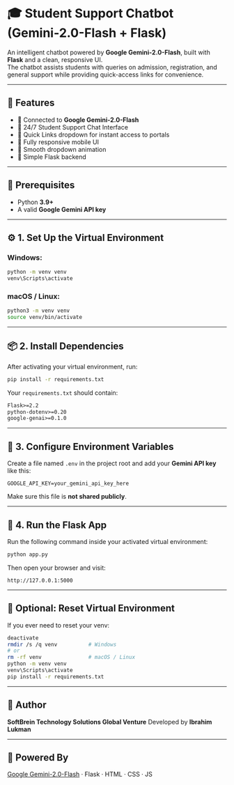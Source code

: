 # 🎓 Student Support Chatbot (Gemini-2.0-Flash + Flask)

An intelligent chatbot powered by **Google Gemini-2.0-Flash**, built with **Flask** and a clean, responsive UI.  
The chatbot assists students with queries on admission, registration, and general support while providing quick-access links for convenience.

---

## 🚀 Features
- 🔹 Connected to **Google Gemini-2.0-Flash**
- 🔹 24/7 Student Support Chat Interface
- 🔹 Quick Links dropdown for instant access to portals
- 🔹 Fully responsive mobile UI
- 🔹 Smooth dropdown animation
- 🔹 Simple Flask backend

---

## 🧩 Prerequisites
- Python **3.9+**
- A valid **Google Gemini API key**

---

## ⚙️ 1. Set Up the Virtual Environment

### Windows:
```bash
python -m venv venv
venv\Scripts\activate
````

### macOS / Linux:

```bash
python3 -m venv venv
source venv/bin/activate
```

---

## 📦 2. Install Dependencies

After activating your virtual environment, run:

```bash
pip install -r requirements.txt
```

Your `requirements.txt` should contain:

```txt
Flask>=2.2
python-dotenv>=0.20
google-genai>=0.1.0
```

---

## 🔑 3. Configure Environment Variables

Create a file named `.env` in the project root and add your **Gemini API key** like this:

```env
GOOGLE_API_KEY=your_gemini_api_key_here
```

Make sure this file is **not shared publicly**.

---

## 🧠 4. Run the Flask App

Run the following command inside your activated virtual environment:

```bash
python app.py
```

Then open your browser and visit:

```
http://127.0.0.1:5000
```

---

## 🧹 Optional: Reset Virtual Environment

If you ever need to reset your venv:

```bash
deactivate
rmdir /s /q venv          # Windows
# or
rm -rf venv               # macOS / Linux
python -m venv venv
venv\Scripts\activate
pip install -r requirements.txt
```

---

## 🪪 Author

**SoftBrein Technology Solutions Global Venture**
Developed by **Ibrahim Lukman**

---

## 🧠 Powered By

[Google Gemini-2.0-Flash](https://ai.google.dev/gemini-api) · Flask · HTML · CSS · JS
